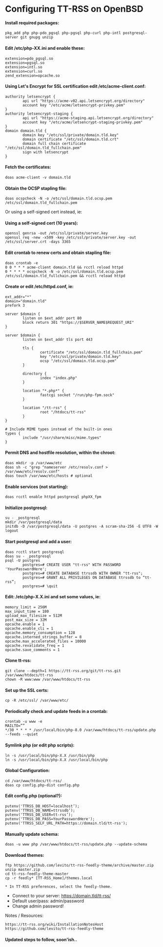 # Configuring TT-RSS on OpenBSD
#### Install required packages:
```
pkg_add php php-pdo_pgsql php-pgsql php-curl php-intl postgresql-server git gnupg unzip
```

#### Edit /etc/php-XX.ini and enable these:
```
extension=pdo_pgsql.so
extension=pgsql.so
extension=intl.so
extension=curl.so
zend_extension=opcache.so
```

#### Using Let's Encrypt for SSL certification edit /etc/acme-client.conf:
```
authority letsencrypt {
        api url "https://acme-v02.api.letsencrypt.org/directory"
        account key "/etc/acme/letsencrypt-privkey.pem"
}
authority letsencrypt-staging {
        api url "https://acme-staging.api.letsencrypt.org/directory"
        account key "/etc/acme/letsencrypt-staging-privkey.pem"
}
domain domain.tld {
        domain key "/etc/ssl/private/domain.tld.key"
        domain certificate "/etc/ssl/domain.tld.crt"
        domain full chain certificate "/etc/ssl/domain.tld_fullchain.pem"
        sign with letsencrypt
}
```

#### Fetch the certificates:
```
doas acme-client -v domain.tld
```

#### Obtain the OCSP stapling file:
```
doas ocspcheck -N -o /etc/ssl/domain.tld.ocsp.pem /etc/ssl/domain.tld_fullchain.pem
```

Or using a self-signed cert instead, ie:

#### Using a self-signed cert (10 years):
```
openssl genrsa -out /etc/ssl/private/server.key
openssl req -new -x509 -key /etc/ssl/private/server.key -out /etc/ssl/server.crt -days 3365
```

#### Edit crontab to renew certs and obtain stapling file:
```
doas crontab -e
0 0 * * * acme-client domain.tld && rcctl reload httpd
0 * * * * ocspcheck -N -o /etc/ssl/domain.tld.ocsp.pem /etc/ssl/domain.tld_fullchain.pem && rcctl reload httpd
```

#### Create or edit /etc/httpd.conf, ie:
```
ext_addr="*"
domain="domain.tld"
prefork 3

server $domain {
        listen on $ext_addr port 80
        block return 301 "https://$SERVER_NAME$REQUEST_URI"
}

server $domain {
        listen on $ext_addr tls port 443

        tls {
                certificate "/etc/ssl/domain.tld_fullchain.pem"
                key "/etc/ssl/private/domain.tld.key"
                ocsp "/etc/ssl/domain.tld.ocsp.pem"
        }

        directory {
                index "index.php"
        }

        location "*.php*" {
                fastcgi socket "/run/php-fpm.sock"
        }

        location "/tt-rss" {
                root "/htdocs/tt-rss"
        }
}

# Include MIME types instead of the built-in ones
types {
        include "/usr/share/misc/mime.types"
}
```

#### Permit DNS and hostfile resolution, within the chroot:
```
doas mkdir -p /var/www/etc
doas sh -c "grep ^nameserver /etc/resolv.conf > /var/www/etc/resolv.conf"
doas touch /var/www/etc/hosts # optional
```

#### Enable services (not starting):
```
doas rcctl enable httpd postgresql phpXX_fpm
```

#### Initialize postgresql:
```
su - _postgresql
mkdir /var/postgresql/data
initdb -D /var/postgresql/data -U postgres -A scram-sha-256 -E UTF8 -W
logout
```

#### Start postgresql and add a user:
```
doas rcctl start postgresql
doas su - _postgresql
psql -U postgres
        postgres=# CREATE USER "tt-rss" WITH PASSWORD 'YourPasswordHere';
        postgres=# CREATE DATABASE ttrssdb WITH OWNER "tt-rss";
        postgres=# GRANT ALL PRIVILEGES ON DATABASE ttrssdb to “tt-rss”;
        postgres=# \quit
```

#### Edit: /etc/php-X.X.ini and set some values, ie:
```
memory_limit = 256M
max_input_time = 180
upload_max_filesize = 512M
post_max_size = 32M
opcache.enable = 1
opcache.enable_cli = 1
opcache.memory_consumption = 128
opcache.interned_strings_buffer = 8
opcache.max_accelerated_files = 10000
opcache.revalidate_freq = 1
opcache.save_comments = 1
```

#### Clone tt-rss:
```
git clone --depth=1 https://tt-rss.org/git/tt-rss.git /var/www/htdocs/tt-rss
chown -R www:www /var/www/htdocs/tt-rss
```

#### Set up the SSL certs:
```
cp -R /etc/ssl/ /var/www/etc/
```

#### Periodically check and update feeds in a crontab:
```
crontab -u www -e
MAILTO=””
*/30 * * * * /usr/local/bin/php-8.0 /var/www/htdocs/tt-rss/update.php --feeds --quiet
```

#### Symlink php (or edit php scripts):
```
ln -s /usr/local/bin/php-X.X /usr/bin/php
ln -s /usr/local/bin/php-X.X /usr/local/bin/php
```

#### Global Configuration:
```
cd /var/www/htdocs/tt-rss/
doas cp config.php-dist config.php
```

#### Edit config.php (optional?):
```
putenv('TTRSS_DB_HOST=localhost’);
putenv('TTRSS_DB_NAME=ttrssdb’);
putenv('TTRSS_DB_USER=tt-rss’);
putenv('TTRSS_DB_PASS=YourPasswordHere');
putenv('TTRSS_SELF_URL_PATH=https://domain.tld/tt-rss');
```

#### Manually update schema:
```
doas -u www php /var/www/htdocs/tt-rss/update.php --update-schema
```

#### Download themes:
```
ftp https://github.com/levito/tt-rss-feedly-theme/archive/master.zip
unzip master.zip
cd tt-rss-feedly-theme-master
cp -r feedly* [TT-RSS_Home]/themes.local

* In TT-RSS preferences, select the feedly-theme.
```

* Connect to your server: https://domain.tld/tt-rss/
* Default user/pass: admin/password
* Change admin password!

Notes / Resources:
```
https://tt-rss.org/wiki/InstallationNotesHost
https://github.com/levito/tt-rss-feedly-theme
```

#### Updated steps to follow, soon'ish..
